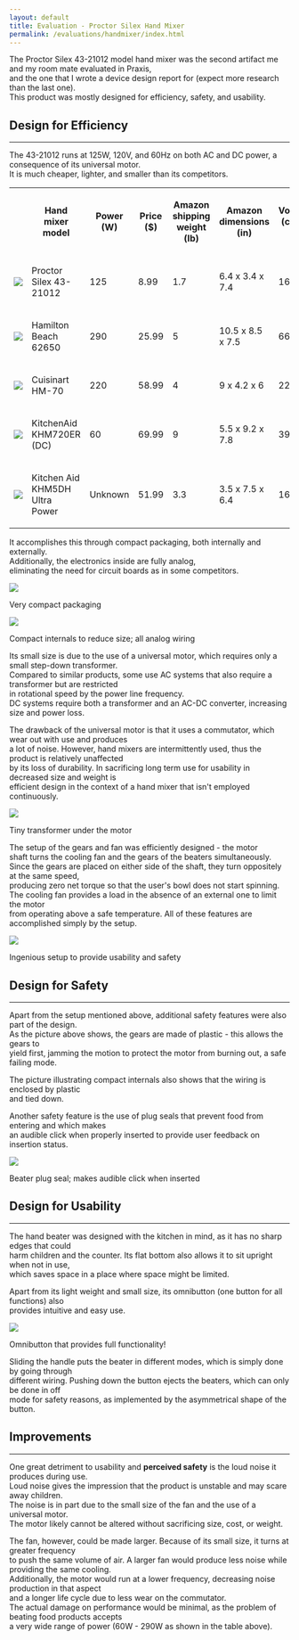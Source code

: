```yaml
---
layout: default
title: Evaluation - Proctor Silex Hand Mixer
permalink: /evaluations/handmixer/index.html
---
```

The Proctor Silex 43-21012 model hand mixer was the second artifact me and my room mate evaluated in Praxis,  
and the one that I wrote a device design report for (expect more research than the last one).  
This product was mostly designed for efficiency, safety, and usability.

<a name="efficiency"> </a>
## Design for Efficiency
-----------------------
The 43-21012 runs at 125W, 120V, and 60Hz on both AC and DC power, a consequence of its universal motor.  
It is much cheaper, lighter, and smaller than its competitors.
<table class="pretty">
<tr>
	<th></th>
	<th><p>Hand mixer model</p></th>
	<th><p>Power (W)</p></th>
	<th><p>Price ($)</p></th>
	<th><p>Amazon shipping weight (lb)</p></th>
	<th><p>Amazon dimensions (in)</p></th>
	<th><p>Volume (cubic in)</p></th>
</tr>
<tr>
	<td><img src="proctor.jpg"></td>
	<td><p>Proctor Silex 43-21012</p></td>
	<td><p>125</p></td>
	<td><p>8.99</p></td>
	<td><p>1.7</p></td>
	<td><p>6.4 x 3.4 x 7.4</p></td>
	<td><p>161</p></td>
</tr>
<tr>
	<td><img src="62650.jpg"></td>
	<td><p>Hamilton Beach 62650</p></td>
	<td><p>290</p></td>
	<td><p>25.99</p></td>
	<td><p>5</p></td>
	<td><p>10.5 x 8.5 x 7.5</p></td>
	<td><p>669</p></td>
</tr>
<tr>
	<td><img src="cuisinart.jpg"></td>
	<td><p>Cuisinart HM-70</p></td>
	<td><p>220</p></td>
	<td><p>58.99</p></td>
	<td><p>4</p></td>
	<td><p>9 x 4.2 x 6</p></td>
	<td><p>227</p></td>
</tr>
<tr>
	<td><img src="khm720er.jpg"></td>
	<td><p>KitchenAid KHM720ER (DC)</p></td>
	<td><p>60</p></td>
	<td><p>69.99</p></td>
	<td><p>9</p></td>
	<td><p>5.5 x 9.2 x 7.8</p></td>
	<td><p>395</p></td>
</tr>
<tr>
	<td><img src="ultrapower.jpg"></td>
	<td><p>Kitchen Aid KHM5DH Ultra Power</p></td>
	<td><p>Unknown</p></td>
	<td><p>51.99</p></td>
	<td><p>3.3</p></td>
	<td><p>3.5 x 7.5 x 6.4</p></td>
	<td><p>168</p></td>
</tr>
</table>

It accomplishes this through compact packaging, both internally and externally.  
Additionally, the electronics inside are fully analog,  
eliminating the need for circuit boards as in some competitors.

<div class="frames">
<img src="packaging.jpg">
<p>Very compact packaging</p>
</div>
<div class="frames">
<img src="compact.jpg">
<p>Compact internals to reduce size; all analog wiring</p>
</div>

Its small size is due to the use of a universal motor, which requires only a small step-down transformer.  
Compared to similar products, some use AC systems that also require a transformer but are restricted  
in rotational speed by the power line frequency.  
DC systems require both a transformer and an AC-DC converter, increasing size and power loss.  

The drawback of the universal motor is that it uses a commutator, which wear out with use and produces  
a lot of noise. However, hand mixers are intermittently used, thus the product is relatively unaffected  
by its loss of durability.  In sacrificing long term use for usability in decreased size and weight is  
efficient design in the context of a hand mixer that isn't employed continuously.
<div class="frames">
<img src="transformer.jpg">
<p>Tiny transformer under the motor</p>
</div>

The setup of the gears and fan was efficiently designed - the motor  
shaft turns the cooling fan and the gears of the beaters simultaneously.  
Since the gears are placed on either side of the shaft, they turn oppositely at the same speed,  
producing zero net torque so that the user's bowl does not start spinning.  
The cooling fan provides a load in the absence of an external one to limit the motor  
from operating above a safe temperature. All of these features are accomplished simply by the setup.
<div class="frames">
<img src="setup.jpg">
<p>Ingenious setup to provide usability and safety</p>
</div>

## Design for Safety
---------------------
Apart from the setup mentioned above, additional safety features were also part of the design.  
As the picture above shows, the gears are made of plastic - this allows the gears to  
yield first, jamming the motion to protect the motor from burning out, a safe failing mode.

The picture illustrating compact internals also shows that the wiring is enclosed by plastic  
and tied down.

Another safety feature is the use of plug seals that prevent food from entering and which makes  
an audible click when properly inserted to provide user feedback on insertion status.  
<div class="frames">
<img src="plugseals.jpg">
<p>Beater plug seal; makes audible click when inserted</p>
</div>

## Design for Usability
-----------------------
The hand beater was designed with the kitchen in mind, as it has no sharp edges that could  
harm children and the counter. Its flat bottom also allows it to sit upright when not in use,  
which saves space in a place where space might be limited.  

Apart from its light weight and small size, its omnibutton (one button for all functions) also  
provides intuitive and easy use.  
<div class="frames">
<img src="omnibutton.jpg">
<p>Omnibutton that provides full functionality!</p>
</div>

Sliding the handle puts the beater in different modes, which is simply done by going through  
different wiring. Pushing down the button ejects the beaters, which can only be done in off  
mode for safety reasons, as implemented by the asymmetrical shape of the button.

## Improvements
----------------
One great detriment to usability and **perceived safety** is the loud noise it produces during use.  
Loud noise gives the impression that the product is unstable and may scare away children.  
The noise is in part due to the small size of the fan and the use of a universal motor.  
The motor likely cannot be altered without sacrificing size, cost, or weight.  

The fan, however, could be made larger. Because of its small size, it turns at greater frequency  
to push the same volume of air. A larger fan would produce less noise while providing the same cooling.  
Additionally, the motor would run at a lower frequency, decreasing noise production in that aspect  
and a longer life cycle due to less wear on the commutator.  
The actual damage on performance would be minimal, as the problem of beating food products accepts  
a very wide range of power (60W - 290W as shown in the table above). 
